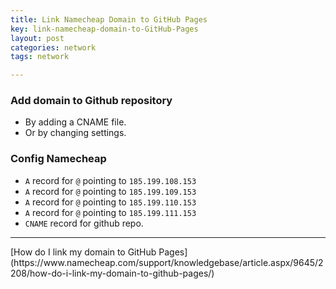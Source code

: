 ```yaml
---
title: Link Namecheap Domain to GitHub Pages
key: link-namecheap-domain-to-GitHub-Pages
layout: post
categories: network
tags: network

---
```


### Add domain to Github repository
* By adding a CNAME file.
* Or by changing settings.

<!--more-->

### Config Namecheap
* `A` record for `@` pointing to `185.199.108.153`
* `A` record for `@` pointing to `185.199.109.153`
* `A` record for `@` pointing to `185.199.110.153`
* `A` record for `@` pointing to `185.199.111.153`
* `CNAME` record for github repo.

<hr>
[How do I link my domain to GitHub Pages](https://www.namecheap.com/support/knowledgebase/article.aspx/9645/2208/how-do-i-link-my-domain-to-github-pages/)